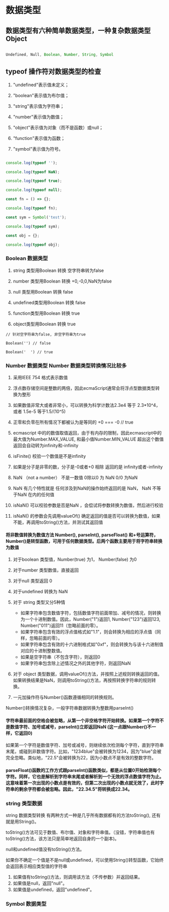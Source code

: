 # 数据类型

## 数据类型有六种简单数据类型，一种复杂数据类型Object

``` js

Undefined, Null, Boolean, Number, String, Symbol

```

## typeof 操作符对数据类型的检查

1. "undefined"表示值未定义；

2. "boolean"表示值为布尔值；

3. "string"表示值为字符串；

4. "number"表示值为数值；

5. "object"表示值为对象（而不是函数）或null；

6. "function"表示值为函数；

7. "symbol"表示值为符号。

``` js

console.log(typeof '');

console.log(typeof NaN);

console.log(typeof true);

console.log(typeof null);

const fn = () => {};

console.log(typeof fn);

const sym = Symbol('test');

console.log(typeof sym);

const obj = {};

console.log(typeof obj);

```

### Boolean 数据类型

1. string 类型用Boolean 转换 空字符串转为false
   
2. number 类型用Boolean 转换 +0,-0,0,NaN为false
   
3. null 类型用Boolean 转换 false
   
4. undefined类型用Boolean 转换 false
   
5. function类型用Boolean 转换 true
   
6. object类型用Boolean 转换 true

```
// 针对空字符串为false, 非空字符串为true

Boolean('') // false 

Boolean('  ') // true

```

### Number 数据类型 Number 数据类型转换情况比较多

1. 采用IEEE 754 格式表示数值

1. 浮点数存储空间是整数的两倍，因此ecmaScript通常会将浮点型数据类型转换为整形

2. 如果数值非常大或者非常小，可以转换为科学计数法2.3e4 等于 2.3*10^4， 或者 1.5e-5 等于1.5/(10^5)
   
3. 正零和负零在所有情况下都被认为是等同的 +0 === -0 // true

4. ecmascript 中的的数值取值返回，由于有内存的限制，因此ecmascript中的最大值为Number.MAX_VALUE, 和最小值Number.MIN_VALUE 超出这个数值返回会自动转为infinity和-infinity

5. isFinite() 校验一个数值是不是infinity

7. 如果是分子是非零的数，分子是-0或者+0 相除 返回的是 infinity或者-infinity 
   
8. NaN （not a number）  不是一数值 0除以0 为 NaN  0/0 为NaN 

9.  NaN 有几个特性就是 任何涉及到NaN的操作始终返回的是 NaN， NaN 不等于NaN 在内的任何值

10. isNaN() 可以校验参数是否是NaN ，会偿试将参数转换为数值，然后进行校验 

11. isNaN() 的参数会先调用valueOf() 确定返回的值是否可以转换为数值，如果不能，再调用toString()方法，并测试其返回值

    
#### 将非数值转换为数值方法 Number(), parseInt(), parseFloat() 和+号运算符， Number()是转型函数，可用于任何数据类型。后两个函数主要用于将字符串转换为数值

1. 对于boolean 类型值，Number(true) 为1， Number(false) 为0

2. 对于number 类型数值，直接返回

3. 对于null 类型返回 0 

4. 对于undefined 转换为 NaN

5. 对于 string 类型又分5种情 
   
    - 如果字符串包含数值字符，包括数值字符前面带加、减号的情况，则转换为一个十进制数值。因此，Number("1")返回1, Number("123")返回123, Number("011")返回11（忽略前面的零）。
    - 如果字符串包含有效的浮点值格式如"1.1"，则会转换为相应的浮点值（同样，忽略前面的零）。
    - 如果字符串包含有效的十六进制格式如"0xf"，则会转换为与该十六进制值对应的十进制整数值。
    - 如果是空字符串（不包含字符），则返回0
    - 如果字符串包含除上述情况之外的其他字符，则返回NaN

6. 对于 object 类型数据，调用valueOf()方法，并按照上述规则转换返回的值。如果转换结果是NaN，则调用toString()方法，再按照转换字符串的规则转换。
   
7. 一元加操作符与Number()函数遵循相同的转换规则。

Number()转换情况复杂，一般字符串数据转换为整数用parseInt()

#### 字符串最前面的空格会被忽略，从第一个非空格字符开始转换。如果第一个字符不是数值字符、加号或减号，parseInt()立即返回NaN (这一点跟Number()不一样，它返回0)
如果第一个字符是数值字符、加号或减号，则继续依次检测每个字符，直到字符串末尾，或碰到非数值字符。比如，"1234blue"会被转换为1234，因为"blue"会被完全忽略。类似地，"22.5"会被转换为22，因为小数点不是有效的整数字符。

#### parseFloat()函数的工作方式跟parseInt()函数类似，都是从位置0开始检测每个字符。同样，它也是解析到字符串末尾或者解析到一个无效的浮点数值字符为止。这意味着第一次出现的小数点是有效的，但第二次出现的小数点就无效了，此时字符串的剩余字符都会被忽略。因此，"22.34.5"将转换成22.34。


### string 类型数据

string 数据类型转换 有两种方式一种是几乎所有数据都有的方法toString(), 还有就是用String()。

toString()方法可见于数值、布尔值、对象和字符串值。（没错，字符串值也有toString()方法，该方法只是简单地返回自身的一个副本)。

null和undefined值没有toString()方法。

如果你不确定一个值是不是null或undefined，可以使用String()转型函数，它始终会返回表示相应类型值的字符串

1. 如果值有toString()方法，则调用该方法（不传参数）并返回结果。
2. 如果值是null，返回"null"。
3. 如果值是undefined，返回"undefined"。


### Symbol 数据类型